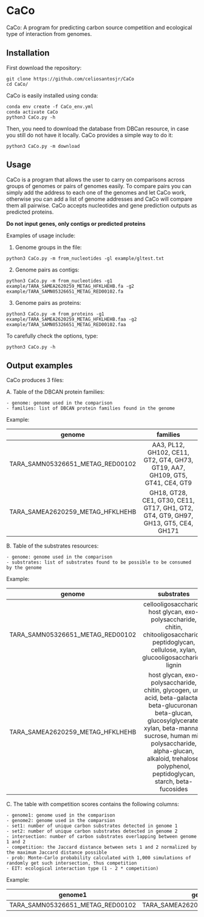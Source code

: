 # CaCo
CaCo: A program for predicting carbon source competition and ecological type of interaction from genomes.

## Installation

First download the repository:

```
git clone https://github.com/celiosantosjr/CaCo
cd CaCo/
```

CaCo is easily installed using conda:

```
conda env create -f CaCo_env.yml
conda activate CaCo
python3 CaCo.py -h
```

Then, you need to download the database from DBCan resource, in case you still do not have it locally.
CaCo provides a simple way to do it:

```
python3 CaCo.py -m download
```

## Usage

CaCo is a program that allows the user to carry on comparisons across groups of genomes or pairs of genomes
easily. To compare pairs you can simply add the address to each one of the genomes and let CaCo work, otherwise
you can add a list of genome addresses and CaCo will compare them all pairwise. CaCo accepts nucleotides and
gene prediction outputs as predicted proteins.

**Do not input genes, only contigs or predicted proteins**

Examples of usage include:

1. Genome groups in the file:

```
python3 CaCo.py -m from_nucleotides -gl example/gltest.txt 
```

2. Genome pairs as contigs:

```
python3 CaCo.py -m from_nucleotides -g1 example/TARA_SAMEA2620259_METAG_HFKLHEHB.fa -g2 example/TARA_SAMN05326651_METAG_RED00102.fa
```

3. Genome pairs as proteins:

```
python3 CaCo.py -m from_proteins -g1 example/TARA_SAMEA2620259_METAG_HFKLHEHB.faa -g2 example/TARA_SAMN05326651_METAG_RED00102.faa
```

To carefully check the options, type:

`python3 CaCo.py -h`

## Output examples

CaCo produces 3 files:

A. Table of the DBCAN protein families:

    - genome: genome used in the comparison
    - families: list of DBCAN protein families found in the genome

Example:

| genome | families |
| :---: | :---: |
| TARA_SAMN05326651_METAG_RED00102 | AA3, PL12, GH102, CE11, GT2, GT4, GH73, GT19, AA7, GH109, GT5, GT41, CE4, GT9 |
| TARA_SAMEA2620259_METAG_HFKLHEHB | GH18, GT28, CE1, GT30, CE11, GT17, GH1, GT2, GT4, GT9, GH97, GH13, GT5, CE4, GH171 |


B. Table of the substrates resources:

    - genome: genome used in the comparison
    - substrates: list of substrates found to be possible to be consumed by the genome

Example:

| genome | substrates |
| :---: | :---: |
| TARA_SAMN05326651_METAG_RED00102 | cellooligosaccharide, host glycan, exo-polysaccharide, chitin, chitooligosaccharide, peptidoglycan, cellulose, xylan, glucooligosaccharide, lignin | 
| TARA_SAMEA2620259_METAG_HFKLHEHB | host glycan, exo-polysaccharide, chitin, glycogen, uric acid, beta-galactan, beta-glucuronan, beta-glucan, glucosylglycerate, xylan, beta-mannan, sucrose, human milk polysaccharide, alpha-glucan, alkaloid, trehalose, polyphenol, peptidoglycan, starch, beta-fucosides | 

C. The table with competition scores contains the following columns:

    - genome1: genome used in the comparison
    - genome2: genome used in the comparsion
    - set1: number of unique carbon substrates detected in genome 1
    - set2: number of unique carbon substrates detected in genome 2
    - intersection: number of carbon substrates overlapping between genome 1 and 2
    - competition: the Jaccard distance between sets 1 and 2 normalized by the maximum Jaccard distance possible
    - prob: Monte-Carlo probability calculated with 1,000 simulations of randomly get such intersection, thus competition
    - EIT: ecological interaction type (1 - 2 * competition)

Example:

| genome1	| genome2	| set1	| set2	| intersection	| competition	| prob	| EIT |
| :---: | :---: | :---: | :---: | :---: | :---: | :---: | :---: |
| TARA_SAMN05326651_METAG_RED00102 | TARA_SAMEA2620259_METAG_HFKLHEHB | 10 | 20 | 5 | 0.4 | 0.212 | 0.19999999999999996 |
